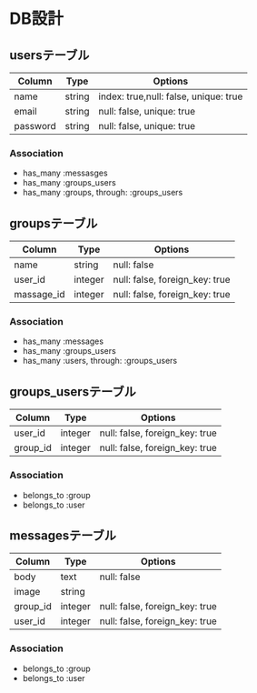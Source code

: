 # DB設計

## usersテーブル
|Column|Type|Options|
|------|----|-------|
|name|string|index: true,null: false, unique: true|
|email|string|null: false, unique: true|
|password|string|null: false, unique: true|

### Association
- has_many :messasges
- has_many :groups_users
- has_many  :groups, through:  :groups_users

## groupsテーブル
|Column|Type|Options|
|------|----|-------|
|name|string|null: false|
|user_id|integer|null: false, foreign_key: true|
|massage_id|integer|null: false, foreign_key: true|

### Association
- has_many :messages
- has_many :groups_users
- has_many  :users, through:  :groups_users

## groups_usersテーブル
|Column|Type|Options|
|------|----|-------|
|user_id|integer|null: false, foreign_key: true|
|group_id|integer|null: false, foreign_key: true|

### Association
- belongs_to :group
- belongs_to :user

## messagesテーブル
|Column|Type|Options|
|------|----|-------|
|body|text|null: false|
|image|string|
|group_id|integer|null: false, foreign_key: true|
|user_id|integer|null: false, foreign_key: true|

### Association
- belongs_to :group
- belongs_to :user



